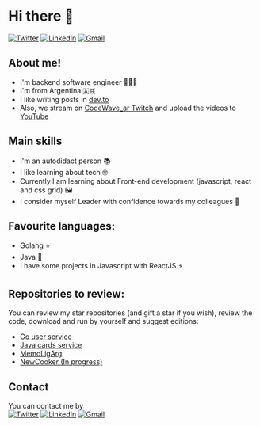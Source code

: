# Hi there 👋

[![Twitter](https://img.shields.io/badge/Twitter-%231DA1F2.svg?style=for-the-badge&logo=Twitter&logoColor=white)](https://www.twitter/rlgino/)
[![LinkedIn](https://img.shields.io/badge/linkedin-%230077B5.svg?style=for-the-badge&logo=linkedin&logoColor=white)](https://www.linkedin.com/in/rlgino/)
[![Gmail](https://img.shields.io/badge/Gmail-D14836?style=for-the-badge&logo=gmail&logoColor=white)](mailto:gino.luraschi@outlook.com.ar)

## About me!
* I'm backend software engineer 👨🏻‍🔬
* I'm from Argentina 🇦🇷
* I like writing posts in [dev.to](https://dev.to/rlgino)
* Also, we stream on [CodeWave_ar Twitch](https://www.twitch.tv/codewave_ar) and upload the videos to [YouTube](https://www.youtube.com/@codewave-ar)

## Main skills
* I'm an autodidact person 📚
* I like learning about tech 🤓
* Currently I am learning about Front-end development (javascript, react and css grid) 🖼️
* I consider myself Leader with confidence towards my colleagues 🫡

## Favourite languages:
* Golang ⭐️
* Java 🔭
* I have some projects in Javascript with ReactJS ⚡

## Repositories to review:
You can review my star repositories (and gift a star if you wish), review the code, download and run by yourself and suggest editions:
* [Go user service](https://github.com/rlgino/go-users-service)
* [Java cards service](https://github.com/rlgino/java-cards-services)
* [MemoLigArg](https://github.com/rlgino/nextjs-memoligarg)
* [NewCooker (In progress)](https://github.com/rlgino/New-Cooker-App)

## Contact
You can contact me by <br />
[![Twitter](https://img.shields.io/badge/Twitter-%231DA1F2.svg?style=for-the-badge&logo=Twitter&logoColor=white)]([https://www.twitter/rlgino/](https://twitter.com/rlgino))
[![LinkedIn](https://img.shields.io/badge/linkedin-%230077B5.svg?style=for-the-badge&logo=linkedin&logoColor=white)](https://www.linkedin.com/in/rlgino/)
[![Gmail](https://img.shields.io/badge/Gmail-D14836?style=for-the-badge&logo=gmail&logoColor=white)](mailto:gino.luraschi@gmail.com)
